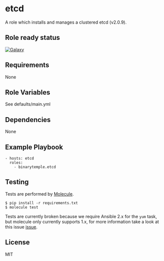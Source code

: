 etcd
====

A role which installs and manages a clustered etcd (v2.0.9).

Role ready status
-----------------

[![Galaxy](http://img.shields.io/badge/galaxy-ansible--etcd-blue.svg?style=flat-square)](https://galaxy.ansible.com/list#/roles/1206)

Requirements
------------

None

Role Variables
--------------

See defaults/main.yml

Dependencies
------------

None

Example Playbook
----------------

    - hosts: etcd
      roles:
        - binarytemple.etcd

Testing
-------

Tests are performed by [Molecule](http://molecule.readthedocs.org/en/latest/).

    $ pip install -r requirements.txt
    $ molecule test

Tests are currently broken because we require Ansible 2.x for the `yum` task, but molecule only currently supports 1.x, for more information take a look at this issue [issue](https://github.com/philpep/testinfra/issues/49).

License
-------

MIT
